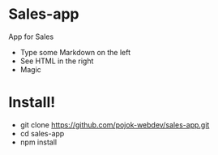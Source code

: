 # Sales-app

App for Sales

  - Type some Markdown on the left
  - See HTML in the right
  - Magic

# Install!

  - git clone https://github.com/pojok-webdev/sales-app.git
  - cd sales-app
  - npm install


